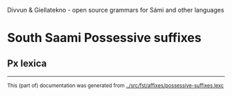 Divvun & Giellatekno - open source grammars for Sámi and other languages

# South Saami Possessive suffixes

## Px lexica    

* * *
<small>This (part of) documentation was generated from [../src/fst/affixes/possessive-suffixes.lexc](http://github.com/giellalt/lang-sma/blob/main/../src/fst/affixes/possessive-suffixes.lexc)</small>